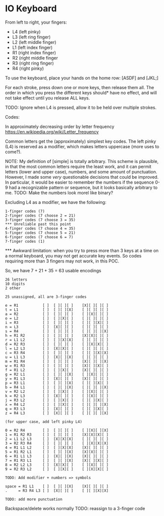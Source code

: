 IO Keyboard
===========

From left to right, your fingers:

- L4 (left pinky)
- L3 (left ring finger)
- L2 (left middle finger)
- L1 (left index finger)
- R1 (right index finger)
- R2 (right middle finger
- R3 (right ring finger)
- R4 (right pinky)

To use the keyboard, place your hands on the home row: [ASDF] and [JKL;]

For each stroke, press down one or more keys, then release them all. The
order in which you press the different keys should* have no effect, and will
not take effect until you release ALL keys.

TODO: Ignore when L4 is pressed, allow it to be held over multiple strokes.

Codes:

In approximately decreasing order by letter frequency
https://en.wikipedia.org/wiki/Letter_frequency

Common letters get the (approximately) simplest key codes. The left pinky (L4)
is reserved as a modifier, which makes letters uppercase (more uses to come?).

NOTE: My definition of [simple] is totally arbitrary. This scheme is plausible,
in that the most common letters require the least work, and it can permit
letters (lower and upper case), numbers, and some amount of punctuation.
However, I made some *very* questionable decisions that could be improved. In
particular, it would be easier to remember the numbers if the sequence 0-9 had a
recognizable pattern or sequence, but it looks basically arbitrary to me.
TODO: Make the numbers look morel like binary?

Excluding L4 as a modifier, we have the following:

    1-finger codes (7)
    2-finger codes (7 choose 2 = 21)
    3-finger codes (7 choose 3 = 35)
    *** Unreliable past this point
    4-finger codes (7 choose 4 = 35)
    5-finger codes (7 choose 5 = 21)
    6-finger codes (7 choose 6 = 7)
    7-finger codes (1)

*** Awkward limitation: when you try to press more than 3 keys at a time on a
normal keyboard, you may not get accurate key events. So codes requiring more
than 3 fingers may not work, in this POC.

So, we have 7 + 21 + 35 = 63 usable encodings

    26 letters
    10 digits
    2 other

    25 unassigned, all are 3-finger codes

    e = R1           [ ]  [ ][ ][ ]    [X][ ][ ][ ]
    t = L1           [ ]  [ ][ ][X]    [ ][ ][ ][ ]
    a = R2           [ ]  [ ][ ][ ]    [ ][X][ ][ ]
    o = L2           [ ]  [ ][X][ ]    [ ][ ][ ][ ]
    i = R3           [ ]  [ ][ ][ ]    [ ][ ][X][ ]
    n = L3           [ ]  [X][ ][ ]    [ ][ ][ ][ ]
    s = R4           [ ]  [ ][ ][ ]    [ ][ ][ ][X]
    h = R1 R2        [ ]  [ ][ ][ ]    [X][X][ ][ ]
    r = L1 L2        [ ]  [ ][X][X]    [ ][ ][ ][ ]
    d = R2 R3        [ ]  [ ][ ][ ]    [ ][X][X][ ]
    l = L2 L3        [ ]  [X][X][ ]    [ ][ ][ ][ ]
    c = R3 R4        [ ]  [ ][ ][ ]    [ ][ ][X][X]
    u = L1 L3        [ ]  [X][ ][X]    [ ][ ][ ][ ]
    m = R1 R4        [ ]  [ ][ ][ ]    [X][ ][ ][X]
    w = R1 R3        [ ]  [ ][ ][ ]    [X][ ][X][ ]
    f = R1 L2        [ ]  [ ][X][ ]    [X][ ][ ][ ]
    g = R2 L1        [ ]  [ ][ ][X]    [ ][X][ ][ ]
    y = R1 L3        [ ]  [X][ ][ ]    [X][ ][ ][ ]
    p = R3 L1        [ ]  [ ][ ][X]    [ ][ ][X][ ]
    b = R4 L1        [ ]  [ ][ ][X]    [ ][ ][ ][X]
    v = R2 L2        [ ]  [ ][X][ ]    [ ][X][ ][ ]
    k = R2 L3        [ ]  [X][ ][ ]    [ ][X][ ][ ]
    j = R3 L2        [ ]  [ ][X][ ]    [ ][ ][X][ ]
    x = R4 L2        [ ]  [ ][X][ ]    [ ][ ][ ][X]
    q = R3 L3        [ ]  [X][ ][ ]    [ ][ ][X][ ]
    z = R4 L3        [ ]  [X][ ][ ]    [ ][ ][ ][X]

    (for upper case, add left pinky L4)

    0 = R2 R4        [ ]  [ ][ ][ ]    [ ][X][ ][X]
    1 = R1 R2 R3     [ ]  [ ][ ][ ]    [X][X][X][ ]
    2 = L1 L2 L3     [ ]  [X][X][X]    [ ][ ][ ][ ]
    3 = R2 R3 R4     [ ]  [ ][ ][ ]    [ ][X][X][X]
    4 = R1 L1 L2     [ ]  [ ][X][X]    [X][ ][ ][ ]
    5 = R1 R2 L1     [ ]  [ ][ ][X]    [X][X][ ][ ]
    6 = R1 L1 L3     [ ]  [X][ ][X]    [X][ ][ ][ ]
    7 = R1 R3 L1     [ ]  [ ][ ][X]    [X][ ][X][ ]
    8 = R2 L2 L3     [ ]  [X][X][ ]    [ ][X][ ][ ]
    9 = R2 R3 L2     [ ]  [ ][X][ ]    [ ][X][X][ ]

    TODO: Add modifier + numbers => symbols

    space = R1 L1    [ ]  [ ][ ][X]    [X][ ][ ][ ]
    .     = R3 R4 L3 [ ]  [X][ ][ ]    [ ][ ][X][X]

    TODO: add more punctuation

Backspace/delete works normally
TODO: reassign to a 3-finger code

